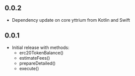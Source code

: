 ## 0.0.2

- Dependency update on core yttrium from Kotlin and Swift

## 0.0.1

- Initial release with methods:
  - erc20TokenBalance()
  - estimateFees()
  - prepareDetailed()
  - execute()
